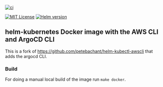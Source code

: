[![ci](https://github.com/gleruzh/helm-kubectl-awscli-argocd/actions/workflows/image-build-push.yml/badge.svg)](https://github.com/gleruzh/helm-kubectl-awscli-argocd/actions/workflows/image-build-push.yml)
<!-- [START BADGES] -->
<!-- Please keep comment here to allow auto update -->
[![MIT License](https://img.shields.io/github/license/gleruzh/helm-kubectl-awscli-argocd?style=flat-square)](https://github.com/gleruzh/helm-kubectl-awscli-argocd/blob/master/LICENSE)
[![Helm version](https://img.shields.io/static/v1?label=&labelColor=black&message=helm-v3.12.0&color=0076D6&style=flat-square&logo=helm&logoColor=blue)](https://github.com/helm/helm/releases/tag/v3.12.0)
<!-- [END BADGES] -->
## helm-kubernetes Docker image with the AWS CLI and ArgoCD CLI
This is a fork of
https://github.com/petebachant/helm-kubectl-awscli
that adds the argocd CLI.

### Build

For doing a manual local build of the image run `make docker`.
